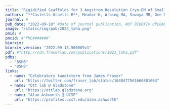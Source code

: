 ```yaml
---
title: "Rigidified Scaffolds for 3 Angstrom Resolution Cryo-EM of Small Therapeutic Protein Targets"
authors: "**Castells-Graells R**, Meador K, Arbing MA, Sawaya MR, Gee M, Cascio D, Gleave E, Debreczeni JÉ, Breed J, Phillips C, Yeates TO"
journal: #
pub_date: "2022-09-18" #Date of journal publication, NOT BIORXIV UPLOAD
image: "/static/img/pub/2023_taha.png"
pmid: #
pmcid: #"PMC#######"
biorxiv:
biorxiv_version: "2022.09.18.508009v1"
pdf: #"http://cdn.fraserlab.com/publications/2023_taha.pdf"
pdbs:
  - "8SH6"
  - "8SH8"
links:
  - name: "Celebratory tweetstorm from James Fraser"
    url: "https://twitter.com/fraser_lab/status/1648477561666801664"
  - name: "Ott lab @ Gladstone"
    url: "https://ottlab.gladstone.org"
  - name: "Alan Ashworth @ UCSF"
    url: "https://profiles.ucsf.edu/alan.ashworth"
---
```

